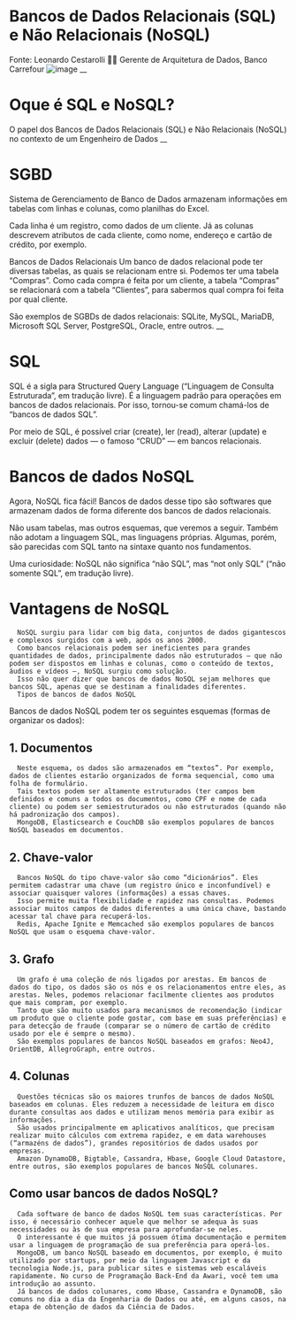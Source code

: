 
# Bancos de Dados Relacionais (SQL) e Não Relacionais (NoSQL) 
Fonte: Leonardo Cestarolli :man_technologist:  Gerente de Arquitetura de Dados, Banco Carrefour
      ![image](https://user-images.githubusercontent.com/64448041/190862451-88d86fc9-d44a-458c-96b3-33048b723e55.png)
__
# Oque é SQL e NoSQL?
O papel dos Bancos de Dados Relacionais (SQL) e Não Relacionais (NoSQL) no contexto de um Engenheiro de Dados
__
# SGBD
Sistema de Gerenciamento de Banco de Dados armazenam informações em tabelas com linhas e colunas, como planilhas do Excel.

Cada linha é um registro, como dados de um cliente. Já as colunas descrevem atributos de cada cliente, como nome, endereço e cartão de crédito, por exemplo.

Bancos de Dados Relacionais
Um banco de dados relacional pode ter diversas tabelas, as quais se relacionam entre si. Podemos ter uma tabela “Compras”. Como cada compra é feita por um cliente, a tabela “Compras” se relacionará com a tabela “Clientes”, para sabermos qual compra foi feita por qual cliente.

São exemplos de SGBDs de dados relacionais: SQLite, MySQL, MariaDB, Microsoft SQL Server, PostgreSQL, Oracle, entre outros.
__
# SQL
SQL é a sigla para Structured Query Language (“Linguagem de Consulta Estruturada”, em tradução livre). É a linguagem padrão para operações em bancos de dados relacionais. Por isso, tornou-se comum chamá-los de “bancos de dados SQL”.

Por meio de SQL, é possível criar (create), ler (read), alterar (update) e excluir (delete) dados — o famoso “CRUD” — em bancos relacionais.

# Bancos de dados NoSQL
Agora, NoSQL fica fácil! Bancos de dados desse tipo são softwares que armazenam dados de forma diferente dos bancos de dados relacionais.

Não usam tabelas, mas outros esquemas, que veremos a seguir. Também não adotam a linguagem SQL, mas linguagens próprias. Algumas, porém, são parecidas com SQL tanto na sintaxe quanto nos fundamentos.

Uma curiosidade: NoSQL não significa “não SQL”, mas “not only SQL” (“não somente SQL”, em tradução livre).

# Vantagens de NoSQL
      NoSQL surgiu para lidar com big data, conjuntos de dados gigantescos e complexos surgidos com a web, após os anos 2000.
      Como bancos relacionais podem ser ineficientes para grandes quantidades de dados, principalmente dados não estruturados — que não podem ser dispostos em linhas e colunas, como o conteúdo de textos, áudios e vídeos —, NoSQL surgiu como solução.
      Isso não quer dizer que bancos de dados NoSQL sejam melhores que bancos SQL, apenas que se destinam a finalidades diferentes.
      Tipos de bancos de dados NoSQL
Bancos de dados NoSQL podem ter os seguintes esquemas (formas de organizar os dados):

## 1. Documentos
      Neste esquema, os dados são armazenados em “textos”. Por exemplo, dados de clientes estarão organizados de forma sequencial, como uma folha de formulário.
      Tais textos podem ser altamente estruturados (ter campos bem definidos e comuns a todos os documentos, como CPF e nome de cada cliente) ou podem ser semiestruturados ou não estruturados (quando não há padronização dos campos).
      MongoDB, Elasticsearch e CouchDB são exemplos populares de bancos NoSQL baseados em documentos.

## 2. Chave-valor
      Bancos NoSQL do tipo chave-valor são como “dicionários”. Eles permitem cadastrar uma chave (um registro único e inconfundível) e associar quaisquer valores (informações) a essas chaves.
      Isso permite muita flexibilidade e rapidez nas consultas. Podemos associar muitos campos de dados diferentes a uma única chave, bastando acessar tal chave para recuperá-los.
      Redis, Apache Ignite e Memcached são exemplos populares de bancos NoSQL que usam o esquema chave-valor.

## 3. Grafo
      Um grafo é uma coleção de nós ligados por arestas. Em bancos de dados do tipo, os dados são os nós e os relacionamentos entre eles, as arestas. Neles, podemos relacionar facilmente clientes aos produtos que mais compram, por exemplo.
      Tanto que são muito usados para mecanismos de recomendação (indicar um produto que o cliente pode gostar, com base em suas preferências) e para detecção de fraude (comparar se o número de cartão de crédito usado por ele é sempre o mesmo).
      São exemplos populares de bancos NoSQL baseados em grafos: Neo4J, OrientDB, AllegroGraph, entre outros.

## 4. Colunas
      Questões técnicas são os maiores trunfos de bancos de dados NoSQL baseados em colunas. Eles reduzem a necessidade de leitura em disco durante consultas aos dados e utilizam menos memória para exibir as informações.
      São usados principalmente em aplicativos analíticos, que precisam realizar muito cálculos com extrema rapidez, e em data warehouses (“armazéns de dados”), grandes repositórios de dados usados por empresas.
      Amazon DynamoDB, Bigtable, Cassandra, Hbase, Google Cloud Datastore, entre outros, são exemplos populares de bancos NoSQL colunares.

## Como usar bancos de dados NoSQL?
      Cada software de banco de dados NoSQL tem suas características. Por isso, é necessário conhecer aquele que melhor se adequa às suas necessidades ou às de sua empresa para aprofundar-se neles.
      O interessante é que muitos já possuem ótima documentação e permitem usar a linguagem de programação de sua preferência para operá-los.
      MongoDB, um banco NoSQL baseado em documentos, por exemplo, é muito utilizado por startups, por meio da linguagem Javascript e da tecnologia Node.js, para publicar sites e sistemas web escaláveis rapidamente. No curso de Programação Back-End da Awari, você tem uma introdução ao assunto.
      Já bancos de dados colunares, como Hbase, Cassandra e DynamoDB, são comuns no dia a dia da Engenharia de Dados ou até, em alguns casos, na etapa de obtenção de dados da Ciência de Dados.
